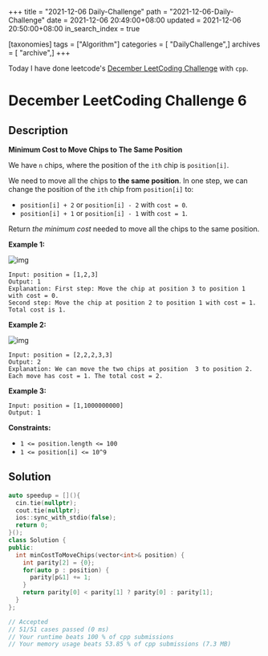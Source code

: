 +++
title = "2021-12-06 Daily-Challenge"
path = "2021-12-06-Daily-Challenge"
date = 2021-12-06 20:49:00+08:00
updated = 2021-12-06 20:50:00+08:00
in_search_index = true

[taxonomies]
tags = ["Algorithm"]
categories = [ "DailyChallenge",]
archives = [ "archive",]
+++

Today I have done leetcode's [December LeetCoding Challenge](https://leetcode.com/problems/minimum-cost-to-move-chips-to-the-same-position/) with `cpp`.

<!-- more -->

# December LeetCoding Challenge 6

## Description

**Minimum Cost to Move Chips to The Same Position**

We have `n` chips, where the position of the `ith` chip is `position[i]`.

We need to move all the chips to **the same position**. In one step, we can change the position of the `ith` chip from `position[i]` to:

- `position[i] + 2` or `position[i] - 2` with `cost = 0`.
- `position[i] + 1` or `position[i] - 1` with `cost = 1`.

Return *the minimum cost* needed to move all the chips to the same position.

 

**Example 1:**

![img](https://assets.leetcode.com/uploads/2020/08/15/chips_e1.jpg)

```
Input: position = [1,2,3]
Output: 1
Explanation: First step: Move the chip at position 3 to position 1 with cost = 0.
Second step: Move the chip at position 2 to position 1 with cost = 1.
Total cost is 1.
```

**Example 2:**

![img](https://assets.leetcode.com/uploads/2020/08/15/chip_e2.jpg)

```
Input: position = [2,2,2,3,3]
Output: 2
Explanation: We can move the two chips at position  3 to position 2. Each move has cost = 1. The total cost = 2.
```

**Example 3:**

```
Input: position = [1,1000000000]
Output: 1
```

 

**Constraints:**

- `1 <= position.length <= 100`
- `1 <= position[i] <= 10^9`

## Solution

``` cpp
auto speedup = [](){
  cin.tie(nullptr);
  cout.tie(nullptr);
  ios::sync_with_stdio(false);
  return 0;
}();
class Solution {
public:
  int minCostToMoveChips(vector<int>& position) {
    int parity[2] = {0};
    for(auto p : position) {
      parity[p&1] += 1;
    }
    return parity[0] < parity[1] ? parity[0] : parity[1];
  }
};

// Accepted
// 51/51 cases passed (0 ms)
// Your runtime beats 100 % of cpp submissions
// Your memory usage beats 53.85 % of cpp submissions (7.3 MB)
```
